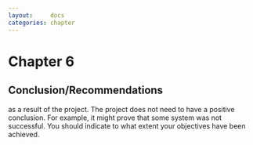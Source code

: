 ```yaml
---
layout:     docs
categories: chapter
---
```


# Chapter 6

## Conclusion/Recommendations

as a result of the project. The project does not need to have a positive
conclusion. For example, it might prove that some system was not successful. You
should indicate to what extent your objectives have been achieved.
